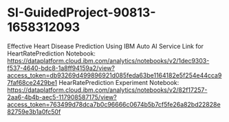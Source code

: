 # SI-GuidedProject-90813-1658312093
Effective Heart Disease Prediction Using IBM Auto AI Service
Link for HeartRatePrediction Notebook: https://dataplatform.cloud.ibm.com/analytics/notebooks/v2/1dec9303-f537-4640-bdc8-1a8ff94159a2/view?access_token=db93269d499896921d085feda63be1164182e5f254e44cca97faf68ce2429be1
HearRatePrediction Experiment Notebook: https://dataplatform.cloud.ibm.com/analytics/notebooks/v2/82f17257-2aa6-4b4b-aec5-117908587175/view?access_token=763499d78dca7b0c96666c0674b5b7cf5fe26a82bd22828e82759e3b1a0fc50f
